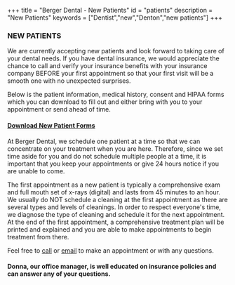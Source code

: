 +++
title = "Berger Dental - New Patients"
id = "patients"
description = "New Patients"
keywords = ["Dentist","new","Denton","new patients"]
+++

### **NEW PATIENTS** 
We are currently accepting new patients and look forward to taking care of your dental needs. If you have dental insurance, we would appreciate the chance to call and verify your insurance benefits with your insurance company BEFORE your first appointment so that your first visit will be a smooth one with no unexpected surprises.

Below is the patient information, medical history, consent and HIPAA forms which you can download to fill out and either bring with you to your appointment or send ahead of time.

#### [Download New Patient Forms](BergerDental-NewPatientForm.pdf)

At Berger Dental, we schedule one patient at a time so that we can concentrate on your treatment when you are here. Therefore, since we set time aside for you and do not schedule multiple people at a time, it is important that you keep your appointments or give 24 hours notice if you are unable to come.

The first appointment as a new patient is typically a comprehensive exam and full mouth set of x-rays (digital) and lasts from 45 minutes to an hour. We usually do NOT schedule a cleaning at the first appointment as there are several types and levels of cleanings. In order to respect everyone's time, we diagnose the type of cleaning and schedule it for the next appointment. At the end of the first appointment, a comprehensive treatment plan will be printed and explained and you are able to make appointments to begin treatment from there.

Feel free to [call](tel:9405661828) or [email](bergerdental@bergerdental.com) to make an appointment or with any questions.

#### Donna, our office manager, is well educated on insurance policies and can answer any of your questions.
